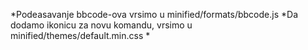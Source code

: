 *Podeasavanje bbcode-ova vrsimo u minified/formats/bbcode.js
*Da dodamo ikonicu za novu komandu, vrsimo  u minified/themes/default.min.css
*